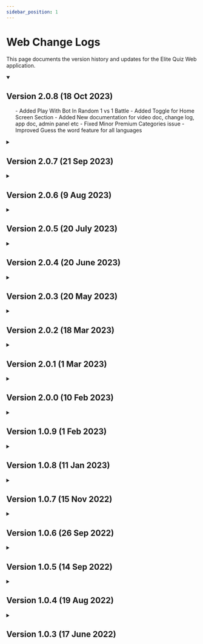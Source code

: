 ```yaml
---
sidebar_position: 1
---
```


# Web Change Logs

This page documents the version history and updates for the Elite Quiz Web application.

<div className="changelog-container">

<details open>
<summary><h2>Version 2.0.8 (18 Oct 2023)</h2></summary>
<ul>
- <span className="badge badge--success">Added</span> Play With Bot In Random 1 vs 1 Battle
- <span className="badge badge--success">Added</span> Toggle for Home Screen Section
- <span className="badge badge--success">Added</span> New documentation for video doc, change log, app doc, admin panel etc
- <span className="badge badge--danger">Fixed</span> Minor Premium Categories issue
- <span className="badge badge--info">Improved</span> Guess the word feature for all languages
</ul>
</details>

<details>
<summary><h2>Version 2.0.7 (21 Sep 2023)</h2></summary>
<ul>
- <span className="badge badge--success">Added</span> Premium Quiz Categories: Elevate your quiz game with Premium Categories and Subcategories, available in all quizzes!
- <span className="badge badge--success">Added</span> UI Improvement & Bug Fixes
- <span className="badge badge--success">Added</span> Premium Quiz Categories: Create and edit premium categories/subcategories
- <span className="badge badge--success">Added</span> Revamped Login Page Design
- <span className="badge badge--success">Added</span> Reinforced Security: We've brought back the JWT Key input for enhanced security within the admin panel
</ul>
</details>

<details>
<summary><h2>Version 2.0.6 (9 Aug 2023)</h2></summary>
<ul>
- <span className="badge badge--success">Added</span> New Home screen design
- <span className="badge badge--info">Improved</span> UI Improvements
</ul>
</details>

<details>
<summary><h2>Version 2.0.5 (20 July 2023)</h2></summary>
<ul>
- <span className="badge badge--success">Added</span> Battle UI
- <span className="badge badge--info">Improved</span> Minor Bug Fixes
</ul>
</details>

<details>
<summary><h2>Version 2.0.4 (20 June 2023)</h2></summary>
<ul>
- <span className="badge badge--success">Added</span> Guest Mode
- <span className="badge badge--success">Added</span> Profile Custom Image
- <span className="badge badge--warning">Updated</span> Latest Libraries
- <span className="badge badge--info">Improved</span> Improvements & bug fixes
</ul>
</details>

<details>
<summary><h2>Version 2.0.3 (20 May 2023)</h2></summary>
<ul>
- <span className="badge badge--success">Added</span> Firebase, Logo, Footer etc data from Admin Panel
- <span className="badge badge--success">Added</span> Coin History Feature
- <span className="badge badge--success">Added</span> Badges Feature
</ul>
</details>

<details>
<summary><h2>Version 2.0.2 (18 Mar 2023)</h2></summary>
<ul>
- <span className="badge badge--success">Added</span> Sounds Feature on the answer
- <span className="badge badge--success">Added</span> Admin Panel
- <span className="badge badge--danger">Fixed</span> Guess the word Feature
</ul>
</details>

<details>
<summary><h2>Version 2.0.1 (1 Mar 2023)</h2></summary>
<ul>
- <span className="badge badge--success">Added</span> New Exam Module
- <span className="badge badge--danger">Fixed</span> 1 vs 1 Battle and Group Battle
- <span className="badge badge--danger">Fixed</span> General Improvements and Bug Fixes
</ul>
</details>

<details>
<summary><h2>Version 2.0.0 (10 Feb 2023)</h2></summary>
<ul>
- <span className="badge badge--success">Added</span> Math Mania Feature
- <span className="badge badge--success">Added</span> React 18
- <span className="badge badge--success">Added</span> SVG images
</ul>
</details>

<details>
<summary><h2>Version 1.0.9 (1 Feb 2023)</h2></summary>
<ul>
- <span className="badge badge--success">Added</span> Audio Quiz
- <span className="badge badge--success">Added</span> Redux
- <span className="badge badge--info">Improved</span> 1 vs 1 Battle issue Fixed
- <span className="badge badge--danger">Fixed</span> Improvements & bug fixes
</ul>
</details>

<details>
<summary><h2>Version 1.0.8 (11 Jan 2023)</h2></summary>
<ul>
- <span className="badge badge--success">Added</span> Group Battle Feature
- <span className="badge badge--danger">Fixed</span> Quiz Zone Issue
- <span className="badge badge--success">Added</span> More language labels
- <span className="badge badge--info">Improved</span> UI
</ul>
</details>

<details>
<summary><h2>Version 1.0.7 (15 Nov 2022)</h2></summary>
<ul>
- <span className="badge badge--success">Added</span> Battle Quiz Feature
- <span className="badge badge--success">Added</span> All Quiz Timer Dynamic from Admin panel
- <span className="badge badge--success">Added</span> Theme Changed
- <span className="badge badge--success">Added</span> Loader
- <span className="badge badge--success">Added</span> Dynamic Mode and data
- <span className="badge badge--danger">Fixed</span> Language Selector with slider
- <span className="badge badge--danger">Fixed</span> Improvements and issues
</ul>
</details>

<details>
<summary><h2>Version 1.0.6 (26 Sep 2022)</h2></summary>
<ul>
- <span className="badge badge--success">Added</span> Contest Play Mode
- <span className="badge badge--info">Improved</span> Improvements and Issue Fixed
</ul>
</details>

<details>
<summary><h2>Version 1.0.5 (14 Sep 2022)</h2></summary>
<ul>
- <span className="badge badge--success">Added</span> Self-Learning Feature
- <span className="badge badge--info">Improved</span> Improvements and Issue Fixed
</ul>
</details>

<details>
<summary><h2>Version 1.0.4 (19 Aug 2022)</h2></summary>
<ul>
- <span className="badge badge--success">Added</span> Guess the word feature
- <span className="badge badge--danger">Fixed</span> Language Mode with Language Selector
- <span className="badge badge--danger">Fixed</span> Quiz Zone Question issue
- <span className="badge badge--info">Improved</span> Slider
- <span className="badge badge--info">Improved</span> Fun and learn question issue
- <span className="badge badge--info">Improved</span> UI
- <span className="badge badge--info">Improved</span> Spinner
</ul>
</details>

<details>
<summary><h2>Version 1.0.3 (17 June 2022)</h2></summary>
<ul>
- <span className="badge badge--success">Added</span> True / False Feature
- <span className="badge badge--success">Added</span> Fun and Learn Feature
- <span className="badge badge--success">Added</span> Feature Disabled when true / false questions
- <span className="badge badge--danger">Fixed</span> Audience Poll issue with true or false questions
- <span className="badge badge--info">Improved</span> User Experience in Quiz Play Scrolling issue
- <span className="badge badge--danger">Fixed</span> Time Network error
- <span className="badge badge--info">Improved</span> Optimized Code
- <span className="badge badge--danger">Fixed</span> Smooth Scroll
</ul>
</details>

</div>

